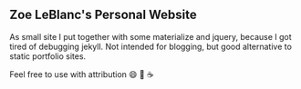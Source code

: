 ## Zoe LeBlanc's Personal Website

As small site I put together with some materialize and jquery, because I got tired of debugging jekyll. Not intended for blogging, but good alternative to static portfolio sites.

Feel free to use with attribution 😄 🍁 ☕
